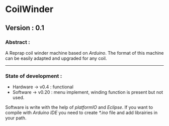 # CoilWinder

## Version : 0.1

### Abstract :
 
A Reprap coil winder machine based on *Arduino*.
The format of this machine can be easily adapted and upgraded for any coil.

---

### State of development :

  * Hardware -> v0.4 : functional
  * Software -> v0.20 : menu implement, winding function is present but not used.

Software is write with the help of *platformIO* and *Eclipse*.
If you want to compile with *Arduino IDE* you need to create _*.ino_ file and add librairies in your path.
